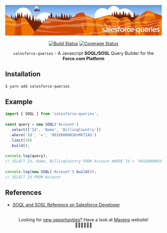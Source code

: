 <p align="center">
  <img src="./assets/title.png" alt="salesforce-queries">
</p>
<p align="center">
  <a href="https://travis-ci.org/jpmonette/queries-queries"><img src="https://travis-ci.org/jpmonette/salesforce-queries.svg?branch=master" alt="Build Status"></a> <a href='https://coveralls.io/github/jpmonette/salesforce-queries?branch=master'><img src='https://coveralls.io/repos/github/jpmonette/salesforce-queries/badge.svg?branch=master' alt='Coverage Status' /></a>
</p>

<p align="center">
  <code>salesforce-queries</code> - A Javascript <strong>SOQL/SOSL</strong> Query Builder for the <strong>Force.com Platform</strong></strong>
</p>

## Installation

```sh
$ yarn add salesforce-queries
```

## Example

```ts
import { SOQL } from 'salesforce-queries';

const query = new SOQL('Account')
  .select(['Id', 'Name', 'BillingCountry'])
  .where('Id', '=', '001E000001KnMkTIAV')
  .limit(10)
  .build();

console.log(query);
// SELECT Id, Name, BillingCountry FROM Account WHERE Id = '001E000001KnMkTIAV' LIMIT 10

console.log(new SOQL('Account').build());
// SELECT Id FROM Account
```

## References

* [SOQL and SOSL Reference on Salesforce Developer](https://developer.salesforce.com/docs/atlas.en-us.soql_sosl.meta/soql_sosl/sforce_api_calls_soql_sosl_intro.htm)

<p align="center">
  <br/>
  Looking for <a href="https://mavens.com/careers/">new opportunities</a>? Have a look at <a href="https://mavens.com/careers/">Mavens</a> website!<br/>
  👩🏻‍⚕️👨🏾‍⚕️
</p>
